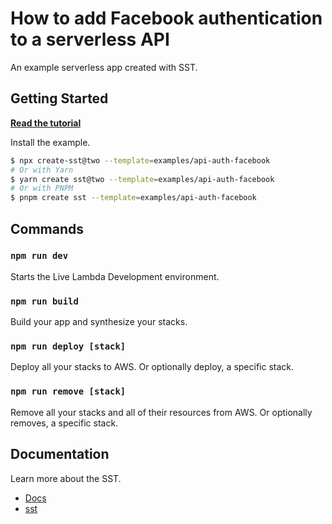 # How to add Facebook authentication to a serverless API

An example serverless app created with SST.

## Getting Started

[**Read the tutorial**](https://sst.dev/examples/how-to-add-facebook-authentication-to-a-serverless-api.html)

Install the example.

```bash
$ npx create-sst@two --template=examples/api-auth-facebook
# Or with Yarn
$ yarn create sst@two --template=examples/api-auth-facebook
# Or with PNPM
$ pnpm create sst --template=examples/api-auth-facebook
```

## Commands

### `npm run dev`

Starts the Live Lambda Development environment.

### `npm run build`

Build your app and synthesize your stacks.

### `npm run deploy [stack]`

Deploy all your stacks to AWS. Or optionally deploy, a specific stack.

### `npm run remove [stack]`

Remove all your stacks and all of their resources from AWS. Or optionally removes, a specific stack.

## Documentation

Learn more about the SST.

- [Docs](https://docs.sst.dev/)
- [sst](https://docs.sst.dev/packages/sst)
